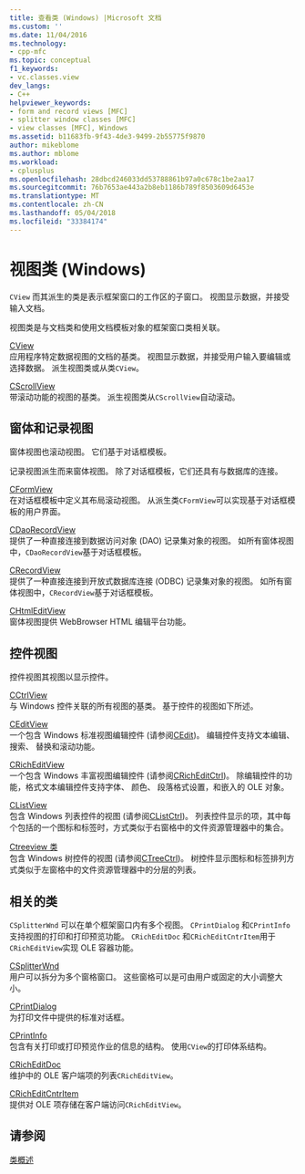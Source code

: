 ```yaml
---
title: 查看类 (Windows) |Microsoft 文档
ms.custom: ''
ms.date: 11/04/2016
ms.technology:
- cpp-mfc
ms.topic: conceptual
f1_keywords:
- vc.classes.view
dev_langs:
- C++
helpviewer_keywords:
- form and record views [MFC]
- splitter window classes [MFC]
- view classes [MFC], Windows
ms.assetid: b11683fb-9f43-4de3-9499-2b55775f9870
author: mikeblome
ms.author: mblome
ms.workload:
- cplusplus
ms.openlocfilehash: 28dbcd246033dd53788861b97a0c678c1be2aa17
ms.sourcegitcommit: 76b7653ae443a2b8eb1186b789f8503609d6453e
ms.translationtype: MT
ms.contentlocale: zh-CN
ms.lasthandoff: 05/04/2018
ms.locfileid: "33384174"
---
```

# <a name="view-classes-windows"></a>视图类 (Windows)
`CView` 而其派生的类是表示框架窗口的工作区的子窗口。 视图显示数据，并接受输入文档。  
  
 视图类是与文档类和使用文档模板对象的框架窗口类相关联。  
  
 [CView](../mfc/reference/cview-class.md)  
 应用程序特定数据视图的文档的基类。 视图显示数据，并接受用户输入要编辑或选择数据。 派生视图类或从类`CView`。  
  
 [CScrollView](../mfc/reference/cscrollview-class.md)  
 带滚动功能的视图的基类。 派生视图类从`CScrollView`自动滚动。  
  
## <a name="form-and-record-views"></a>窗体和记录视图  
 窗体视图也滚动视图。 它们基于对话框模板。  
  
 记录视图派生而来窗体视图。 除了对话框模板，它们还具有与数据库的连接。  
  
 [CFormView](../mfc/reference/cformview-class.md)  
 在对话框模板中定义其布局滚动视图。 从派生类`CFormView`可以实现基于对话框模板的用户界面。  
  
 [CDaoRecordView](../mfc/reference/cdaorecordview-class.md)  
 提供了一种直接连接到数据访问对象 (DAO) 记录集对象的视图。 如所有窗体视图中，`CDaoRecordView`基于对话框模板。  
  
 [CRecordView](../mfc/reference/crecordview-class.md)  
 提供了一种直接连接到开放式数据库连接 (ODBC) 记录集对象的视图。 如所有窗体视图中，`CRecordView`基于对话框模板。  
  
 [CHtmlEditView](../mfc/reference/chtmleditview-class.md)  
 窗体视图提供 WebBrowser HTML 编辑平台功能。  
  
## <a name="control-views"></a>控件视图  
 控件视图其视图以显示控件。  
  
 [CCtrlView](../mfc/reference/cctrlview-class.md)  
 与 Windows 控件关联的所有视图的基类。 基于控件的视图如下所述。  
  
 [CEditView](../mfc/reference/ceditview-class.md)  
 一个包含 Windows 标准视图编辑控件 (请参阅[CEdit](../mfc/reference/cedit-class.md))。 编辑控件支持文本编辑、 搜索、 替换和滚动功能。  
  
 [CRichEditView](../mfc/reference/cricheditview-class.md)  
 一个包含 Windows 丰富视图编辑控件 (请参阅[CRichEditCtrl](../mfc/reference/cricheditctrl-class.md))。 除编辑控件的功能，格式文本编辑控件支持字体、 颜色、 段落格式设置，和嵌入的 OLE 对象。  
  
 [CListView](../mfc/reference/clistview-class.md)  
 包含 Windows 列表控件的视图 (请参阅[CListCtrl](../mfc/reference/clistctrl-class.md))。 列表控件显示的项，其中每个包括的一个图标和标签时，方式类似于右窗格中的文件资源管理器中的集合。  
  
 [Ctreeview 类](../mfc/reference/ctreeview-class.md)  
 包含 Windows 树控件的视图 (请参阅[CTreeCtrl](../mfc/reference/ctreectrl-class.md))。 树控件显示图标和标签排列方式类似于左窗格中的文件资源管理器中的分层的列表。  
  
## <a name="related-classes"></a>相关的类  
 `CSplitterWnd` 可以在单个框架窗口内有多个视图。 `CPrintDialog` 和`CPrintInfo`支持视图的打印和打印预览功能。 `CRichEditDoc` 和`CRichEditCntrItem`用于`CRichEditView`实现 OLE 容器功能。  
  
 [CSplitterWnd](../mfc/reference/csplitterwnd-class.md)  
 用户可以拆分为多个窗格窗口。 这些窗格可以是可由用户或固定的大小调整大小。  
  
 [CPrintDialog](../mfc/reference/cprintdialog-class.md)  
 为打印文件中提供的标准对话框。  
  
 [CPrintInfo](../mfc/reference/cprintinfo-structure.md)  
 包含有关打印或打印预览作业的信息的结构。 使用`CView`的打印体系结构。  
  
 [CRichEditDoc](../mfc/reference/cricheditdoc-class.md)  
 维护中的 OLE 客户端项的列表`CRichEditView`。  
  
 [CRichEditCntrItem](../mfc/reference/cricheditcntritem-class.md)  
 提供对 OLE 项存储在客户端访问`CRichEditView`。  
  
## <a name="see-also"></a>请参阅  
 [类概述](../mfc/class-library-overview.md)

